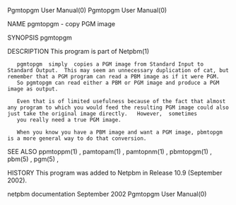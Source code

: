 Pgmtopgm User Manual(0)                                                                                                                                                               Pgmtopgm User Manual(0)



NAME
       pgmtopgm - copy PGM image


SYNOPSIS
       pgmtopgm


DESCRIPTION
       This program is part of Netpbm(1)

       pgmtopgm  simply  copies a PGM image from Standard Input to Standard Output.  This may seem an unnecessary duplication of cat, but remember that a PGM program can read a PBM image as if it were PGM.
       So pgmtopgm can read either a PBM or PGM image and produce a PGM image as output.

       Even that is of limited usefulness because of the fact that almost any program to which you would feed the resulting PGM image could also just take the original image directly.   However,  sometimes
       you really need a true PGM image.

       When you know you have a PBM image and want a PGM image, pbmtopgm is a more general way to do that conversion.



SEE ALSO
       ppmtoppm(1) , pamtopam(1) , pamtopnm(1) , pbmtopgm(1) , pbm(5) , pgm(5) ,


HISTORY
       This program was added to Netpbm in Release 10.9 (September 2002).



netpbm documentation                                                                            September 2002                                                                        Pgmtopgm User Manual(0)
